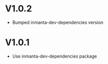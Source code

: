 # V1.0.2
- Bumped inmanta-dev-dependencies version

# V1.0.1
- Use inmanta-dev-dependencies package
